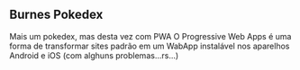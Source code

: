 ## Burnes Pokedex
Mais um pokedex, mas desta vez com PWA
O Progressive Web Apps é uma forma de transformar sites padrão em um WabApp instalável nos aparelhos Android e iOS (com alghuns problemas...rs...)
